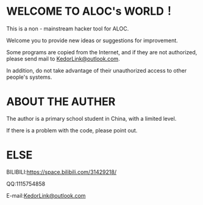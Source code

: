 # WELCOME TO ALOC's WORLD！

This is a non - mainstream hacker tool for ALOC.

Welcome you to provide new ideas or suggestions for improvement. 

Some programs are copied from the Internet, and if they are not authorized, please send mail to KedorLink@outlook.com. 

In addition, do not take advantage of their unauthorized access to other people's systems.

# ABOUT THE AUTHER 

The author is a primary school student in China, with a limited level.

If there is a problem with the code, please point out.

# ELSE
 
BILIBILI:https://space.bilibili.com/31429218/

QQ:1115754858

E-mail:KedorLink@outlook.com







 
 

 
 



